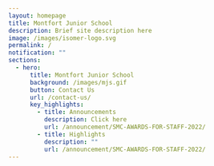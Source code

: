 ```yaml
---
layout: homepage
title: Montfort Junior School
description: Brief site description here
image: /images/isomer-logo.svg
permalink: /
notification: ""
sections:
  - hero:
      title: Montfort Junior School
      background: /images/mjs.gif
      button: Contact Us
      url: /contact-us/
      key_highlights:
        - title: Announcements
          description: Click here
          url: /announcement/SMC-AWARDS-FOR-STAFF-2022/
        - title: Highlights
          description: ""
          url: /announcement/SMC-AWARDS-FOR-STAFF-2022/
---
```

